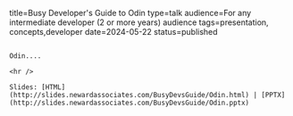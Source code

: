 title=Busy Developer's Guide to Odin
type=talk
audience=For any intermediate developer (2 or more years) audience
tags=presentation, concepts,developer
date=2024-05-22
status=published
~~~~~~

Odin....
    
<hr />

Slides: [HTML](http://slides.newardassociates.com/BusyDevsGuide/Odin.html) | [PPTX](http://slides.newardassociates.com/BusyDevsGuide/Odin.pptx)
